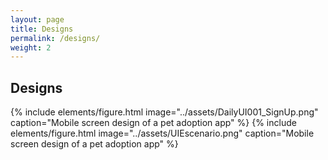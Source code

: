 ```yaml
---
layout: page
title: Designs
permalink: /designs/
weight: 2
---
```


## Designs

{% include elements/figure.html image="../assets/DailyUI001_SignUp.png" caption="Mobile screen design of a pet adoption app" %}
{% include elements/figure.html image="../assets/UIEscenario.png" caption="Mobile screen design of a pet adoption app" %}